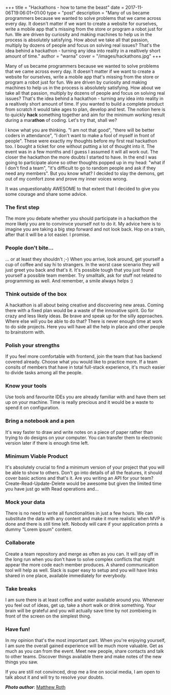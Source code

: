 +++
title = "Hackathons - how to tame the beast"
date = 2017-11-06T19:06:01+01:00
type = "post"
description = "Many of us became programmers because we wanted to solve problems that we came across every day. It doesn't matter if we want to create a website for ourselves, write a mobile app that's missing from the store or program a robot just for fun. We are driven by curiosity and making machines to help us in the process is absolutely satisfying. How about we take all that passion, multiply by dozens of people and focus on solving real issues? That's the idea behind a hackathon - turning any idea into reality in a realtively short amount of time."
author = "warna"
cover = "/images/hackathons.jpg"
+++

Many of us became programmers because we wanted to solve problems that we came across every day. It doesn't matter if we want to create a website for ourselves, write a mobile app that's missing from the store or program a robot just for fun. We are driven by curiosity and making machines to help us in the process is absolutely satisfying. How about we take all that passion, multiply by dozens of people and focus on solving real issues? That's the idea behind a hackathon - turning any idea into reality in a realtively short amount of time. If you wanted to build a complete product from scratch it would take ages to plan, develop and test. The notion here is to quickly **hack** something together and aim for the minimum working result during a mar**athon** of coding. Let's try that, shall we?

I know what you are thinking. "I am not that good", "there will be better coders in attendance", "I don't want to make a fool of myself in front of people". These were exactly my thoughts before my first real hackathon too. I bought a ticket for one without putting a lot of thought into it. The event was in a few months and I guess I assumed it will all work out. The closer the hackathon the more doubts I started to have. In the end I was going to participate alone so other thoughts popped up in my head: "what if I don't find a team", "it's difficult to go to random people and ask if they need any members". But you know what? I decided to slay the demons, get out of my comfort zone and prove my inner voices wrong.

It was unquestionably AWESOME to that extent that I decided to give you some courage and share some advice.

### The first step
The more you debate whether you should participate in a hackathon the more likely you are to convinvce yourself not to do it. My advice here is to imagine you are taking a big step forward and not look back. Hop on a train, after that it will be a lot easier. I promise.

### People don't bite...
... or at least they shouldn't ;-) When you arrive, look around, get yourself a cup of coffee and say hi to strangers. In the worst case scenario they will just greet you back and that's it. It's possible tough that you just found yourself a possible team member. Try smalltalk, ask for stuff not related to programming as well. And remember, a smile always helps :)

### Think outside of the box
A hackathon is all about being creative and discovering new areas. Coming there with a fixed plan would be a waste of the innovative spirit. Go for crazy and less likely ideas. Be brave and speak up for the silly approaches. Where else will you be able to do that? There is never enough time at work to do side projects. Here you will have all the help in place and other people to brainstorm with.

### Polish your strengths
If you feel more comfortable with frontend, join the team that has backend covered already. Choose what you would like to practice more. If a team consits of members that have in total full-stack experience, it's much easier to divide tasks among all the people.

### Know your tools
Use tools and favourite IDEs you are already familiar with and have them set up on your machine. Time is really precious and it would be a waste to spend it on configuration.

### Bring a notebook and a pen
It's way faster to draw and write notes on a piece of paper rather than trying to do designs on your computer. You can transfer them to electronic version later if there is enough time left.

### Minimum Viable Product
It's absolutely crucial to find a minimum version of your project that you will be able to show to others. Don't go into details of all the features, it should cover basic actions and that's it. Are you writing an API for your team? Create-Read-Update-Delete would be awesome but given the limited time you have just go with Read operations and...

### Mock your data
There is no need to write all functionalities in just a few hours. We can substitute the data with any content and make it more realistic when MVP is done and there is still time left. Nobody will care if your application prints a dummy "Lorem ipsum" content.

### Collaborate
Create a team repository and merge as often as you can. It will pay off in the long run when you don't have to solve complex conflicts that might appear the more code each member produces. A shared communication tool will help as well. Slack is super easy to setup and you will have links shared in one place, available immediately for everybody.

### Take breaks
I am sure there is at least coffee and water available around you. Whenever you feel out of ideas, get up, take a short walk or drink something. Your brain will be grateful and you will actually save time by not zombieing in front of the screen on the simplest thing.

### Have fun!
In my opinion that's the most important part. When you're enjoying yourself, I am sure the overall gained experience will be much more valuable. Get as much as you can from the event. Meet new people, share contacts and talk to other teams. Discover things available there and make notes of the new things you saw.

If you are still not convinced, drop me a line on social media, I am open to talk about it and will try to resolve your doubts.

***Photo author***: [Matthew Roth](https://commons.wikimedia.org/wiki/User:Matthew_(WMF))